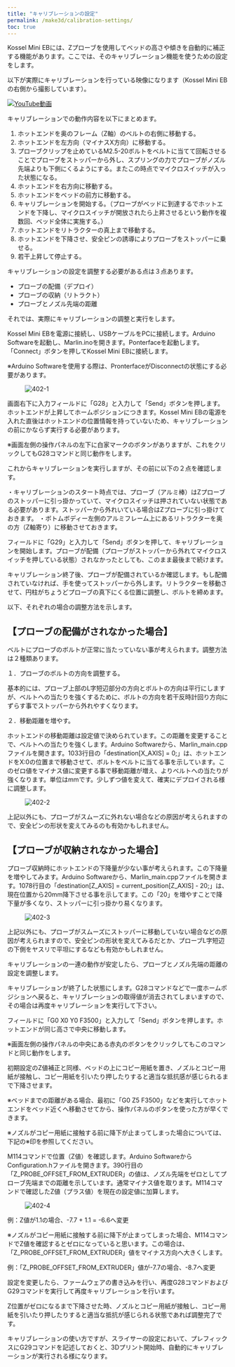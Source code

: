 ```yaml
---
title: "キャリブレーションの設定"
permalink: /make3d/calibration-settings/
toc: true
---
```

Kossel Mini EBには、Zプローブを使用してベッドの高さや傾きを自動的に補正する機能があります。ここでは、そのキャリブレーション機能を使うための設定をします。

以下が実際にキャリブレーションを行っている映像になります（Kossel Mini EBの右側から撮影しています）。

[![YouTube動画](http://img.youtube.com/vi/Bo-Tjs0jEXc/0.jpg)](https://youtu.be/Bo-Tjs0jEXc "Kossel Mini EB")

キャリブレーションでの動作内容を以下にまとめます。

1. ホットエンドを奥のフレーム（Z軸）のベルトの右側に移動する。
1. ホットエンドを左方向（マイナスX方向）に移動する。
1. プローブクリップを止めているM2.5-20ボルトをベルトに当てて回転させることでプローブをストッパーから外し、スプリングの力でプローブがノズル先端よりも下側にくるようにする。またこの時点でマイクロスイッチが入った状態になる。
1. ホットエンドを右方向に移動する。
1. ホットエンドをベッドの前方に移動する。
1. キャリブレーションを開始する。（プローブがベッドに到達するでホットエンドを下降し、マイクロスイッチが開放されたら上昇させるという動作を複数回、ベッド全体に実施する。）
1. ホットエンドをリトラクターの真上まで移動する。
1. ホットエンドを下降させ、安全ピンの誘導によりプローブをストッパーに乗せる。
1. 若干上昇して停止する。

キャリブレーションの設定を調整する必要がある点は３点あります。

- プローブの配備（デプロイ）
- プローブの収納（リトラクト）
- プローブとノズル先端の距離

それでは、実際にキャリブレーションの調整と実行をします。

Kossel Mini EBを電源に接続し、USBケーブルをPCに接続します。Arduino Softwareを起動し、Marlin.inoを開きます。Ponterfaceを起動します。「Connect」ボタンを押してKossel Mini EBに接続します。

※Arduino Softwareを使用する際は、PronterfaceがDisconnectの状態にする必要があります。

<figure>
  <img src="{{ '/assets/images/make3d/402/402-1.webp' | relative_url }}" alt="402-1">
</figure>

画面右下に入力フィールドに「G28」と入力して「Send」ボタンを押します。ホットエンドが上昇してホームポジションにつきます。Kossel Mini EBの電源を入れた直後はホットエンドの位置情報を持っていないため、キャリブレーションの前にかならず実行する必要があります。

※画面左側の操作パネルの左下に白家マークのボタンがありますが、これをクリックしてもG28コマンドと同じ動作をします。

これからキャリブレーションを実行しますが、その前に以下の２点を確認します。

・キャリブレーションのスタート時点では、プローブ（アルミ棒）はZプローブのストッパーに引っ掛かっていて、マイクロスイッチは押されていない状態である必要があります。ストッパーから外れいている場合はZプローブに引っ掛けておきます。
・ボトムボディー左側のアルミフレーム上にあるリトラクターを奥の方（Z軸寄り）に移動させておきます。

フィールドに「G29」と入力して「Send」ボタンを押して、キャリブレーションを開始します。プローブが配備（プローブがストッパーから外れてマイクロスイッチを押している状態）されなかったとしても、このまま最後まで続けます。

キャリブレーション終了後、プローブが配備されているか確認します。もし配備されていなければ、手を使ってストッパーから外します。リトラクターを移動させて、円柱がちょうどプローブの真下にくる位置に調整し、ボルトを締めます。

以下、それぞれの場合の調整方法を示します。

## 【プローブの配備がされなかった場合】

ベルトにプローブのボルトが正常に当たっていない事が考えられます。調整方法は２種類あります。

１．プローブのボルトの方向を調整する。

基本的には、プローブ上部のL字短辺部分の方向とボルトの方向は平行にしますが、ベルトへの当たりを強くするために、ボルトの方向を若干反時計回り方向にずらす事でストッパーから外れやすくなります。

２．移動距離を増やす。

ホットエンドの移動距離は設定値で決められています。この距離を変更することで、ベルトへの当たりを強くします。Arduino Softwareから、Marlin_main.cppファイルを開きます。1033行目の「destination[X_AXIS] = 0;」は、ホットエンドをX:0の位置まで移動させて、ボルトをベルトに当てる事を示しています。このゼロ値をマイナス値に変更する事で移動距離が増え、よりベルトへの当たりが強くなります。単位はmmです。少しずつ値を変えて、確実にデプロイされる様に調整します。

<figure>
  <img src="{{ '/assets/images/make3d/402/402-2.webp' | relative_url }}" alt="402-2">
</figure>

上記以外にも、プローブがスムーズに外れない場合などの原因が考えられますので、安全ピンの形状を変えてみるのも有効かもしれません。

## 【プローブが収納されなかった場合】

プローブ収納時にホットエンドの下降量が少ない事が考えられます。この下降量を増やしてみます。Arduino Softwareから、Marlin_main.cppファイルを開きます。1078行目の「destination[Z_AXIS] = current_position[Z_AXIS] - 20;」は、現在位置から20mm降下させる事を示してます。この「20」を増やすことで降下量が多くなり、ストッパーに引っ掛かり易くなります。

<figure>
  <img src="{{ '/assets/images/make3d/402/402-3.webp' | relative_url }}" alt="402-3">
</figure>

上記以外にも、プローブがスムーズにストッパーに移動していない場合などの原因が考えられますので、安全ピンの形状を変えてみるだとか、プローブL字短辺の下側をヤスリで平坦にするなども有効かもしれません。

キャリブレーションの一連の動作が安定したら、プローブとノズル先端の距離の設定を調整します。

キャリブレーションが終了した状態にします。G28コマンドなどで一度ホームポジションへ戻ると、キャリブレーションの取得値が消去されてしまいますので、その場合は再度キャリブレーションを実行して下さい。

フィールドに「G0 X0 Y0 F3500」と入力して「Send」ボタンを押します。ホットエンドが同じ高さで中央に移動します。

※画面左側の操作パネルの中央にある赤丸のボタンをクリックしてもこのコマンドと同じ動作をします。

初期設定のZ値補正と同様、ベッドの上にコピー用紙を置き、ノズルとコピー用紙が接触し、コピー用紙を引いたり押したりすると適当な抵抗感が感じられるまで下降させます。

※ベッドまでの距離がある場合、最初に「G0 Z5 F3500」などを実行してホットエンドをベッド近くへ移動させてから、操作パネルのボタンを使った方が早くできます。

※ノズルがコピー用紙に接触する前に降下が止まってしまった場合については、下記の※印を参照してください。

M114コマンドで位置（Z値）を確認します。Arduino SoftwareからConfiguration.hファイルを開きます。390行目の「Z_PROBE_OFFSET_FROM_EXTRUDER」の値は、ノズル先端をゼロとしてプローブ先端までの距離を示しています。通常マイナス値を取ります。M114コマンドで確認したZ値（プラス値）を現在の設定値に加算します。

<figure>
  <img src="{{ '/assets/images/make3d/402/402-4.webp' | relative_url }}" alt="402-4">
</figure>

例：Z値が1.1の場合、-7.7 + 1.1 = -6.6へ変更

※ノズルがコピー用紙に接触する前に降下が止まってしまった場合、M114コマンドでZ値を確認するとゼロになっていると思います。この場合は、「Z_PROBE_OFFSET_FROM_EXTRUDER」値をマイナス方向へ大きくします。

例：「Z_PROBE_OFFSET_FROM_EXTRUDER」値が-7.7の場合、-8.7へ変更

設定を変更したら、ファームウェアの書き込みを行い、再度G28コマンドおよびG29コマンドを実行して再度キャリブレーションを行います。

Z位置がゼロになるまで下降させた時、ノズルとコピー用紙が接触し、コピー用紙を引いたり押したりすると適当な抵抗が感じられる状態であれば調整完了です。

キャリブレーションの使い方ですが、スライサーの設定において、プレフィックスにG29コマンドを記述しておくと、3Dプリント開始時、自動的にキャリブレーションが実行される様になります。
